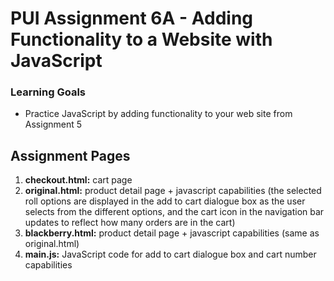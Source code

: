# PUI Assignment 6A - Adding Functionality to a Website with JavaScript

### Learning Goals
* Practice JavaScript by adding functionality to your web site from Assignment 5

## Assignment Pages
1. **checkout.html:** cart page
2. **original.html:** product detail page + javascript capabilities (the selected roll options are displayed in the add to cart dialogue box as the user selects from the different options, and the cart icon in the navigation bar updates to reflect how many orders are in the cart)
3. **blackberry.html:** product detail page + javascript capabilities (same as original.html)
4. **main.js:** JavaScript code for add to cart dialogue box and cart number capabilities

